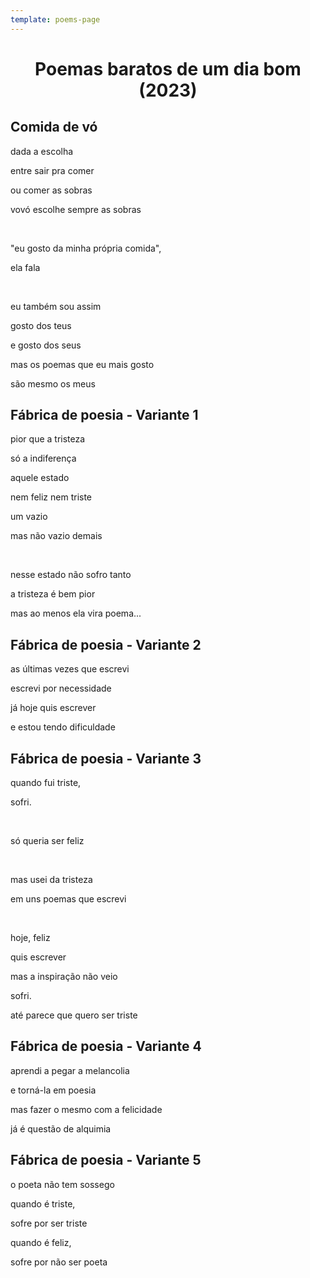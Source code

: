 ```yaml
---
template: poems-page
---
```


<h1 style="text-align: center;">Poemas baratos de um dia bom (2023)</h1>


## Comida de vó

dada a escolha

entre sair pra comer

ou comer as sobras

vovó escolhe sempre as sobras

<br />

"eu gosto da minha própria comida",

ela fala

<br />

eu também sou assim

gosto dos teus

e gosto dos seus

mas os poemas que eu mais gosto

são mesmo os meus

## Fábrica de poesia - Variante 1

pior que a tristeza

só a indiferença

aquele estado

nem feliz nem triste

um vazio

mas não vazio demais

<br />

nesse estado não sofro tanto

a tristeza é bem pior

mas ao menos ela vira poema...


## Fábrica de poesia - Variante 2

as últimas vezes que escrevi

escrevi por necessidade

já hoje quis escrever

e estou tendo dificuldade


## Fábrica de poesia - Variante 3

quando fui triste,

sofri.

<br />

só queria ser feliz

<br />

mas usei da tristeza

em uns poemas que escrevi

<br />

hoje, feliz

quis escrever

mas a inspiração não veio

sofri.

até parece que quero ser triste


## Fábrica de poesia - Variante 4

aprendi a pegar a melancolia

e torná-la em poesia

mas fazer o mesmo com a felicidade

já é questão de alquimia

## Fábrica de poesia - Variante 5

o poeta não tem sossego

quando é triste,

sofre por ser triste

quando é feliz,

sofre por não ser poeta




